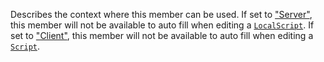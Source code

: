 Describes the context where this member can be used. If set to
["Server"](https://create.roblox.com/docs/luau/strings), this member will not be
available to auto fill when editing a [`LocalScript`](https://create.roblox.com/docs/reference/engine/classes/LocalScript). If set to
["Client"](https://create.roblox.com/docs/luau/strings), this member will not be
available to auto fill when editing a [`Script`](https://create.roblox.com/docs/reference/engine/classes/Script).